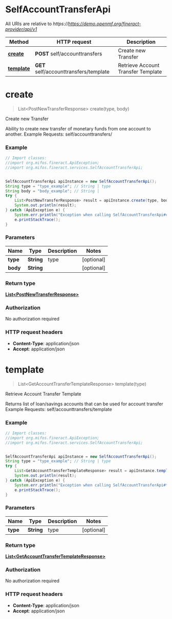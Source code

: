 # SelfAccountTransferApi

All URIs are relative to *https://https://demo.openmf.org/fineract-provider/api/v1*

Method | HTTP request | Description
------------- | ------------- | -------------
[**create**](SelfAccountTransferApi.md#create) | **POST** self/accounttransfers | Create new Transfer
[**template**](SelfAccountTransferApi.md#template) | **GET** self/accounttransfers/template | Retrieve Account Transfer Template


<a name="create"></a>
# **create**
> List&lt;PostNewTransferResponse&gt; create(type, body)

Create new Transfer

Ability to create new transfer of monetary funds from one account to another.   Example Requests:   self/accounttransfers/ 

### Example
```java
// Import classes:
//import org.mifos.fineract.ApiException;
//import org.mifos.fineract.services.SelfAccountTransferApi;


SelfAccountTransferApi apiInstance = new SelfAccountTransferApi();
String type = "type_example"; // String | type
String body = "body_example"; // String | 
try {
    List<PostNewTransferResponse> result = apiInstance.create(type, body);
    System.out.println(result);
} catch (ApiException e) {
    System.err.println("Exception when calling SelfAccountTransferApi#create");
    e.printStackTrace();
}
```

### Parameters

Name | Type | Description  | Notes
------------- | ------------- | ------------- | -------------
 **type** | **String**| type | [optional]
 **body** | **String**|  | [optional]

### Return type

[**List&lt;PostNewTransferResponse&gt;**](PostNewTransferResponse.md)

### Authorization

No authorization required

### HTTP request headers

 - **Content-Type**: application/json
 - **Accept**: application/json

<a name="template"></a>
# **template**
> List&lt;GetAccountTransferTemplateResponse&gt; template(type)

Retrieve Account Transfer Template

Returns list of loan/savings accounts that can be used for account transfer   Example Requests:  self/accounttransfers/template 

### Example
```java
// Import classes:
//import org.mifos.fineract.ApiException;
//import org.mifos.fineract.services.SelfAccountTransferApi;


SelfAccountTransferApi apiInstance = new SelfAccountTransferApi();
String type = "type_example"; // String | type
try {
    List<GetAccountTransferTemplateResponse> result = apiInstance.template(type);
    System.out.println(result);
} catch (ApiException e) {
    System.err.println("Exception when calling SelfAccountTransferApi#template");
    e.printStackTrace();
}
```

### Parameters

Name | Type | Description  | Notes
------------- | ------------- | ------------- | -------------
 **type** | **String**| type | [optional]

### Return type

[**List&lt;GetAccountTransferTemplateResponse&gt;**](GetAccountTransferTemplateResponse.md)

### Authorization

No authorization required

### HTTP request headers

 - **Content-Type**: application/json
 - **Accept**: application/json

